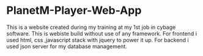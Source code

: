 # PlanetM-Player-Web-App
This is a website created during my training at my 1st job in cybage software. This is webiste build without use of any framework. For frontend i used html, css ,javascript stack with jquery to power it up. For backend i used json server for my database management.
